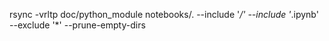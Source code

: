 rsync -vrltp doc/python_module notebooks/.   --include '*/' --include '*.ipynb' --exclude '*' --prune-empty-dirs